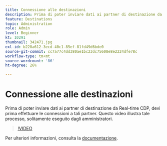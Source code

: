 ```yaml
---
title: Connessione alle destinazioni
description: Prima di poter inviare dati ai partner di destinazione da Real-time CDP, devi prima effettuare le connessioni a tali partner. Questo video illustra la descrizione di pr.. (Le descrizioni devono essere comprese tra 60 e 160 caratteri)
feature: Destinations
topic: Administration
role: Admin
level: Beginner
kt: 10291
thumbnail: 342471.jpg
exl-id: b228a612-3ecd-40c1-85ef-81fd49d6bde0
source-git-commit: cc7a77c4dd380ae1bc23dc75608e8e2224dfe78c
workflow-type: tm+mt
source-wordcount: '86'
ht-degree: 26%

---
```


# Connessione alle destinazioni

Prima di poter inviare dati ai partner di destinazione da Real-time CDP, devi prima effettuare le connessioni a tali partner. Questo video illustra tale processo, solitamente eseguito dagli amministratori.

>[!VIDEO](https://video.tv.adobe.com/v/342471/?quality=12&learn=on)

Per ulteriori informazioni, consulta la [documentazione](https://experienceleague.adobe.com/docs/experience-platform/destinations/ui/connect-destination.html?lang=en).

